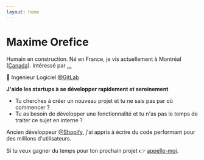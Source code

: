 ```yaml
---
layout: home
---
```


<h1 class="hello">Maxime Orefice</h1>

Humain en construction. Né en France, je vis actuellement à Montréal ([Canada](https://time.is/Montreal)). Intéressé par [...](/now)

🦊 Ingénieur Logiciel [@GitLab](https://gitlab.com)

**J'aide les startups à se développer rapidement et sereinement**

- Tu cherches à créer un nouveau projet et tu ne sais pas par où commencer ?
- Tu as besoin de développer une fonctionnalité et tu n'as pas le temps de traiter ce sujet en interne ?

Ancien développeur [@Shopify](https://www.shopify.com/), j'ai appris à écrire du code performant pour des millions d'utilisateurs.

Si tu veux gagner du temps pour ton prochain projet 👉 <a target="_blank" href="https://calendly.com/orefice-maxime/chat?month=2019-11">appelle-moi</a>.
